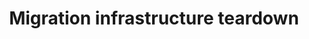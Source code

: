 ---
layout: default
title: Migration infrastructure teardown
nav_order: 120
has_children: true
parent: Migration phases
---